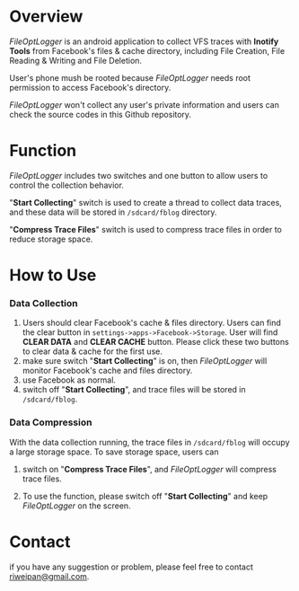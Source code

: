 # Overview

*FileOptLogger* is an android application  to collect VFS traces with **Inotify Tools** from Facebook's files & cache directory, including File Creation, File Reading & Writing and File Deletion.

User's phone mush be rooted because *FileOptLogger* needs root permission to access Facebook's directory.

*FileOptLogger*  won't collect any user's private information and users can check the source codes in this Github repository.



# Function

*FileOptLogger*  includes two switches and one button to allow users to control the collection behavior.

"**Start Collecting**" switch is used to create a thread to collect data traces, and  these data will be stored in `/sdcard/fblog` directory.

"**Compress Trace Files**" switch is used to compress trace files in order to reduce storage space.



# How to Use

### Data Collection

1.  Users should clear Facebook's cache & files directory. Users can find the clear button in `settings->apps->Facebook->Storage`. User will find **CLEAR DATA** and **CLEAR CACHE** button. Please click these two buttons to clear data & cache for the first use.
2.  make sure switch "**Start Collecting**" is on, then *FileOptLogger*  will monitor Facebook's cache and files directory.
3.  use Facebook as normal.
4.  switch off "**Start Collecting**", and trace files will be stored in `/sdcard/fblog`.

### Data Compression

With the data collection running, the trace files in `/sdcard/fblog` will occupy a large storage space. To save storage space, users can

1. switch on "**Compress Trace Files**", and *FileOptLogger*  will compress trace files.

2. To use the function, please switch off "**Start Collecting**" and keep *FileOptLogger* on the screen.

   

# Contact

if you have any suggestion or problem, please feel free to contact riweipan@gmail.com.



